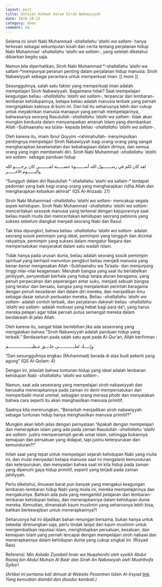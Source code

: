 ```yaml
---
layout: post
title: Untaian Hikmah dalam Sirah Nabawiyyah
date: 2010-10-23
category: deen
comment: no
---
```


Selama ini siroh Nabi Muhammad *-shallallahu ‘alaihi wa sallam-* hanya terkesan sebagai sekumpulan kisah dan cerita tentang perjalanan hidup Nabi Muhammad *-shallallahu ‘alaihi wa sallam-*, yang setelah diketahui dibiarkan begitu saja.

Namun bila diperhatikan, Siroh Nabi Muhammad *-shallallahu ‘alaihi wa sallam-*mempunyai peranan penting dalam perjalanan hidup manusia.
Siroh Nabawiyyah sebagai perantara untuk memperkuat iman.
[[ more ]]

Sesungguhnya, salah satu faktor yang memperkuat iman adalah mempelajari Siroh Nabawiyyah. Bagaimana tidak? Saat mempelajari keagungan beliau *-shallallahu ‘alaihi wa sallam-*, terpancar dari lembaran-lembaran kehidupannya, betapa beliau adalah manusia terbaik yang pernah menginjakkan kakinya di bumi ini. Dan hal itu seharusnya lebih dari cukup untuk meyakinkan manusia manapun yang pernah mempelajarinya, bahwasanya seorang Rasulullah *-shallallahu ‘alaihi wa sallam-* tidak akan mungkin berdusta dalam menyampaikan amanah Islam yang diembankan Allah –Subhaanahu wa ta’ala- kepada beliau *-shallallahu ‘alaihi wa sallam-*.

Oleh karena itu, imam Ibnul Qoyyim –rahimahullah- menyimpulkan pentingnya mempelajari Siroh Nabawiyyah bagi orang-orang yang sangat mengharapkan keselamatan dan kebahagiaan dalam dirinya, dan semua orang yang ingin membenahi diri.
Siroh Nabi Muhammad *-shallallahu ‘alaihi wa sallam-* sebagai panduan hidup

<p class="dalil"> لقد كان لكم في رســـــــول الله أســـــــوة حســـــنة لمــــــــن كان يرجـــــو الله واليــــــوم الآخــــــر </p>

<p class="dalil"> “Sungguh dalam diri Rasulullah *-shallallahu ‘alaihi wa sallam-* terdapat pedoman yang baik bagi orang-orang yang mengharapkan ridha Allah dan mengharapkan kebaikan akhirat” (QS Al-Ahzaab: 21) </p>

Siroh Nabi Muhammad *-shallallahu ‘alaihi wa sallam-* mencakup segala aspek kehidupan. Siroh Nabi Muhammad *-shallallahu ‘alaihi wa sallam-* menceritakan sesosok manusia yang terkenal dengan kejujurannya saat beliau masih muda dan menceritakan kehidupan seorang pebisnis yang sukses sebelum diangkat menjadi seorang Nabi dan Rasul.

Tak bisa dipungkiri, bahwa beliau *-shallallahu ‘alaihi wa sallam-* adalah seorang sosok pemimpin yang ideal, pemimpin yang tangguh dan dicintai rakyatnya, pemimpin yang sukses dalam mengatur Negara dan mempersatukan masyarakat dalam satu wadah islam.

Tidak hanya pada urusan dunia, beliau adalah seorang sosok pemimpin spiritual yang berhasil menuntun pengikut beliau menjadi manusia yang benar-benar mengesakan Allah –Subhaanahu wa Ta’aala- dan menjunjung tinggi nilai-nilai keagamaan. Merubah bangsa yang saat itu berlabelkan jahiliyyah, penyembah berhala yang hidup tanpa aturan beragama, yang penuh perpecahan dan peperangan antar suku, menjadi sebuah bangsa yang teratur dan bersatu, bangsa yang menjalankan perintah beragama dengan penuh kesadaran dari dalam diri mereka, dan menjadikan ilmu sebagai dasar seluruh perbuatan mereka. Beliau *-shallallahu ‘alaihi wa sallam-* adalah contoh terbaik, dan perjalanan dakwah beliau *-shallallahu ‘alaihi wa sallam-* adalah motivasi yang hebat bagi para da’i, yang harus mereka pelajari agar tidak pernah putus semangat mereka dalam berdakwah di jalan Allah.

Oleh karena itu, sangat tidak berlebihan jika ada seseorang yang mengatakan bahwa “Siroh Nabawiyyah adalah panduan hidup yang terbaik.” Berdasarkan pada salah satu ayat pada Al-Qur’an, Allah berfirman :

وإِنــــك لعلـــــــــــــى خلــــق عـظيـــــــــــــــــــم

“Dan sesungguhnya engkau (Muhammad) berada di atas budi pekerti yang agung” (QS Al-Qolam: 4)

Dengan ini, jelaslah bahwa tuntunan hidup yang ideal adalah lembaran kehidupan Nabi *-shallallahu ‘alaihi wa sallam-*.

Namun, saat ada seseorang yang mempelajari siroh nabawiyyah dan berusaha menerapkannya pada zaman ini demi mempersatukan dan memperbaiki moral ummat, sebagian orang merasa phobi dan menyatakan bahwa cara seperti itu akan manghasilkan manusia primitif.

Saatnya kita merenungkan, “Benarkah menjadikan siroh nabawiyyah sebagai tuntunan hidup hanya menghasilkan manusia primitif?”

Mungkin akan lebih jelas dengan pernyataan “Apakah dengan mempelajari dan menerapkan islam yang ada pada zaman Rasulullah *-shallallahu ‘alaihi wa sallam-* justru mempersempit gerak umat islam, sehingga bukannya kemajuan dan persatuan yang didapat, tapi justru keterpurukan dan kemunduran?!”

Inilah saat yang tepat untuk mempelajari sejarah kehidupan Nabi yang mulia ini, dan mulai menyadari betapa manusia saat ini mengalami kemunduran dan keterpurukan, dan menyadari bahwa saat ini kita hidup pada zaman yang dipenuhi gaya hidup primitif, seperti yang terjadi pada zaman jahiliyyah.

Perlu diketahui, ilmuwan barat pun banyak yang mengakui keagungan lembaran-lembaran hidup Nabi yang mulia ini, mereka mempelajarinya dan mengakuinya. Bahkan ada pula yang mengambil pelajaran dari lembaran-lembaran kehidupan beliau, dan menerapkannya dalam kehidupan dunia mereka. Kemudian, dimanakah kaum muslimin yang seharusnya lebih bisa, bahkan berkewajiban untuk menerapkannya?!

Seharusnya hal ini dijadikan bahan renungan bersama, bukan hanya untuk sekedar direnungkan saja, perlu tindak lanjut dari kaum muslimin untuk mengembalikan reputasi islam, menghidupkan persatuan, kesatuan, dan kemajuan islam yang pernah tercapai dengan mempelajari siroh nabawi dan menerapkannya dalam kehidupan dunia yang cukup singkat ini. (Risyad Rais)

Referensi: *Min Asbabi Ziyadatil Iman wa Nuqshonihi oleh syeikh Abdur Razaq bin Abdul Muhsin Al Badr dan Sirah An Nabawiyah oleh Mushthofa Syiba’i*

*(Artikel ini pertama kali dimuat di Website Pesantren Islam Al-Irsyad [link](http://www.pesantrenalirsyad.org/untaian-hikmah-dalam-siroh-nabawiyyah/). Yang kemudian diambil dan disadur kembali.)*
